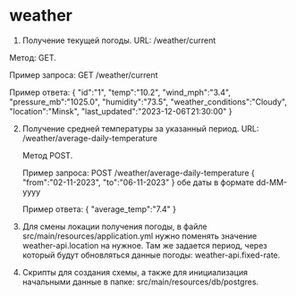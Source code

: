 # weather

1. Получение текущей погоды.
  URL: /weather/current
  
  Метод: GET.
  
  Пример запроса:
  GET /weather/current
  
  Пример ответа:
  {
    "id":"1",
    "temp":"10.2",
    "wind_mph":"3.4",
    "pressure_mb":"1025.0",
    "humidity":"73.5",
    "weather_conditions":"Cloudy",
    "location":"Minsk",
    "last_updated":"2023-12-06T21:30:00"
  }

2. Получение средней температуры за указанный период.
   URL: /weather/average-daily-temperature

   Метод POST.

   Пример запроса:
   POST /weather/average-daily-temperature
   {
     "from":"02-11-2023",
     "to":"06-11-2023" 
   }
   обе даты в формате dd-MM-yyyy

   Пример ответа:
   {
     "average_temp":"7.4"
   }

3. Для смены локации получения погоды, в файле src/main/resources/application.yml
   нужно поменять значение weather-api.location на нужное.
   Там же задается период, через который будут обновляться данные погоды: weather-api.fixed-rate.

4. Скрипты для создания схемы, а также для инициализация начальными данные в папке: src/main/resources/db/postgres.
   
